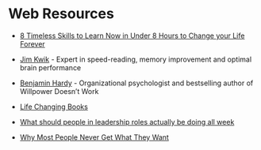 # Web Resources

* [8 Timeless Skills to Learn Now in Under 8 Hours to Change your Life Forever](https://medium.com/skilluped/8-timeless-skills-to-learn-now-in-under-8-hours-to-change-your-life-forever-75e7b339373a)

* [Jim Kwik](https://jimkwik.com) - Expert in speed-reading, memory improvement and optimal brain performance

* [Benjamin Hardy](https://benjaminhardy.com/) - Organizational psychologist and bestselling author of Willpower Doesn’t Work

* [Life Changing Books](https://dariusforoux.com/reading-list/)

* [What should people in leadership roles actually be doing all week](https://medium.com/swlh/what-should-people-in-leadership-roles-actually-be-doing-all-week-67de8c24fd2)

* [Why Most People Never Get What They Want](https://benjaminhardy.com/why-most-people-never-get-what-they-want/)